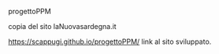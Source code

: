 progettoPPM

copia del sito laNuovasardegna.it

https://scappugi.github.io/progettoPPM/ link al sito sviluppato.
